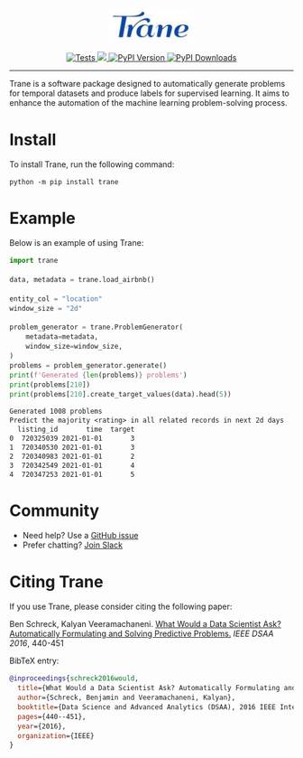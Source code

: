 <p align="center">
<img width=30% src="https://github.com/trane-dev/Trane/blob/new_api/docs/image.jpeg" alt=“Trane_Logo” />
</p>

<p align="center">
    <a href="https://github.com/trane-dev/Trane/actions/workflows/tests.yaml" target="_blank">
      <img src="https://github.com/trane-dev/Trane/actions/workflows/tests.yaml/badge.svg" alt="Tests" />
    </a>
    <a href="https://codecov.io/gh/trane-dev/Trane" >
      <img src="https://codecov.io/gh/trane-dev/Trane/branch/main/graph/badge.svg?token=HafAlYGH8F"/>
    </a>
    <a href="https://badge.fury.io/py/Trane" target="_blank">
        <img src="https://badge.fury.io/py/Trane.svg?maxAge=2592000" alt="PyPI Version" />
    </a>
    <a href="https://pepy.tech/project/Trane" target="_blank">
        <img src="https://static.pepy.tech/badge/tran" alt="PyPI Downloads" />
    </a>
</p>
<hr>

Trane is a software package designed to automatically generate problems for temporal datasets and produce labels for supervised learning. It aims to enhance the automation of the machine learning problem-solving process.

# Install

To install Trane, run the following command:

```shell
python -m pip install trane
```

# Example

Below is an example of using Trane:
```python
import trane

data, metadata = trane.load_airbnb()

entity_col = "location"
window_size = "2d"

problem_generator = trane.ProblemGenerator(
    metadata=metadata,
    window_size=window_size,
)
problems = problem_generator.generate()
print(f'Generated {len(problems)} problems')
print(problems[210])
print(problems[210].create_target_values(data).head(5))
```

```text
Generated 1008 problems
Predict the majority <rating> in all related records in next 2d days
  listing_id       time  target
0  720325039 2021-01-01       3
1  720340530 2021-01-01       3
2  720340983 2021-01-01       2
3  720342549 2021-01-01       4
4  720347253 2021-01-01       5
```

# Community
- Need help? Use a [GitHub issue](https://github.com/trane-dev/Trane/issues)
- Prefer chatting? [Join Slack](https://join.slack.com/t/trane-dev/shared_invite/zt-1zglnh25c-ryuQFarw0rVgKHC6ywUOlg)

# Citing Trane
If you use Trane, please consider citing the following paper:

Ben Schreck, Kalyan Veeramachaneni. [What Would a Data Scientist Ask? Automatically Formulating and Solving Predictive Problems.](https://dai.lids.mit.edu/wp-content/uploads/2017/10/Trane1.pdf) *IEEE DSAA 2016*, 440-451

BibTeX entry:

```bibtex
@inproceedings{schreck2016would,
  title={What Would a Data Scientist Ask? Automatically Formulating and Solving Predictive Problems},
  author={Schreck, Benjamin and Veeramachaneni, Kalyan},
  booktitle={Data Science and Advanced Analytics (DSAA), 2016 IEEE International Conference on},
  pages={440--451},
  year={2016},
  organization={IEEE}
}
```

